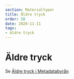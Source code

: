 ```yaml
---
section: Materialtyper
title: Äldre tryck
order: 58
date: 2020-11-11
tags:
- äldre tryck
--- 
```


# Äldre tryck

Se [Äldre tryck i Metadatabyrån](https://metadatabyran.kb.se/beskrivning/materialtyper-arbetsfloden/aldre-tryck)
